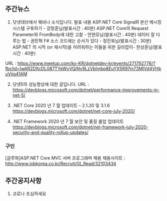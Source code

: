 ## 주간뉴스
1) 닷넷데브에서 웨비나 소식입니다.
발표 내용
ASP.NET Core SignalR 분산 메시징 시스템 구축하기 - 강창훈님(발표시간 : 40분)
ASP.NET Core의 Request Parameter와 FromBody에 대한 고찰 - 안현모님(발표시간 : 40분)
데이터 잘 다루는 법 - 권민혁
F# 소스 코드에는 순서가 있다 - 정진욱님(발표시간 : 30분)
ASP.NET 의 시작 (or 재시작)을 어려워하는 이들을 위한 길라잡이- 한상훈님(발표시간 : 40분)

URL : https://www.meetup.com/ko-KR/dotnetdev-kr/events/271792776/?fbclid=IwAR2DXcDL087TYeWvVQiNy9LzVblmbp8EuYX5R97m73MIVd4VHbuVijg41AM

2) 닷넷5의 성능향상에 대한 글입니다.
URL : https://devblogs.microsoft.com/dotnet/performance-improvements-in-net-5/

3) .NET Core 2020 년 7 월 업데이트 – 2.1.20 및 3.1.6
https://devblogs.microsoft.com/dotnet/net-core-july-2020/

4) .NET Framework 2020 년 7 월 보안 및 품질 롤업 업데이트
https://devblogs.microsoft.com/dotnet/net-framework-july-2020-security-and-quality-rollup-updates/


### 구인
[글루와]ASP.NET Core MVC 서버 프로그래머 채용
채용사이트 : http://www.jobkorea.co.kr/Recruit/GI_Read/32103434



## 주간공지사항
1) 코로나 조심하세요
